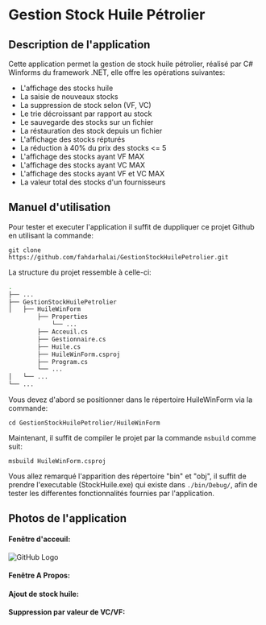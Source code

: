 # Gestion Stock Huile Pétrolier

## Description de l'application
Cette application permet la gestion de stock huile pétrolier, réalisé par C# Winforms du framework .NET, elle offre les opérations suivantes:
  - L'affichage des stocks huile
  - La saisie de nouveaux stocks
  - La suppression de stock selon (VF, VC)
  - Le trie décroissant par rapport au stock
  - Le sauvegarde des stocks sur un fichier
  - La réstauration des stock depuis un fichier
  - L'affichage des stocks répturés
  - La réduction à 40% du prix des stocks <= 5
  - L'affichage des stocks ayant VF MAX
  - L'affichage des stocks ayant VC MAX
  - L'affichage des stocks ayant VF et VC MAX
  - La valeur total des stocks d'un fournisseurs

## Manuel d'utilisation
Pour tester et executer l'application il suffit de duppliquer ce projet Github en utilisant la commande:
```
git clone https://github.com/fahdarhalai/GestionStockHuilePetrolier.git
```
La structure du projet ressemble à celle-ci:
```bash
.
├── ...
├── GestionStockHuilePetrolier
│   ├── HuileWinForm
        ├── Properties
            └── ...
        ├── Acceuil.cs
        ├── Gestionnaire.cs
        ├── Huile.cs
        ├── HuileWinForm.csproj
        ├── Program.cs
        └── ...
│   └── ...
└── ...
```
Vous devez d'abord se positionner dans le répertoire HuileWinForm via la commande:
```
cd GestionStockHuilePetrolier/HuileWinForm
```
Maintenant, il suffit de compiler le projet par la commande ```msbuild``` comme suit:
```
msbuild HuileWinForm.csproj
```
Vous allez remarqué l'apparition des répertoire "bin" et "obj", il suffit de prendre l'executable (StockHuile.exe) qui existe dans ```./bin/Debug/```, afin de tester les differentes fonctionnalités fournies par l'application.

## Photos de l'application
#### Fenêtre d'acceuil:
![GitHub Logo](https://github.githubassets.com/images/modules/open_graph/github-mark.png)
#### Fenêtre A Propos:

#### Ajout de stock huile:

#### Suppression par valeur de VC/VF:



